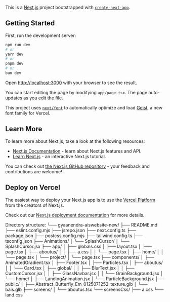 This is a [Next.js](https://nextjs.org) project bootstrapped with [`create-next-app`](https://nextjs.org/docs/app/api-reference/cli/create-next-app).

## Getting Started

First, run the development server:

```bash
npm run dev
# or
yarn dev
# or
pnpm dev
# or
bun dev
```

Open [http://localhost:3000](http://localhost:3000) with your browser to see the result.

You can start editing the page by modifying `app/page.tsx`. The page auto-updates as you edit the file.

This project uses [`next/font`](https://nextjs.org/docs/app/building-your-application/optimizing/fonts) to automatically optimize and load [Geist](https://vercel.com/font), a new font family for Vercel.

## Learn More

To learn more about Next.js, take a look at the following resources:

- [Next.js Documentation](https://nextjs.org/docs) - learn about Next.js features and API.
- [Learn Next.js](https://nextjs.org/learn) - an interactive Next.js tutorial.

You can check out [the Next.js GitHub repository](https://github.com/vercel/next.js) - your feedback and contributions are welcome!

## Deploy on Vercel

The easiest way to deploy your Next.js app is to use the [Vercel Platform](https://vercel.com/new?utm_medium=default-template&filter=next.js&utm_source=create-next-app&utm_campaign=create-next-app-readme) from the creators of Next.js.

Check out our [Next.js deployment documentation](https://nextjs.org/docs/app/building-your-application/deploying) for more details.

Directory structure:
└── gyaanendra-aiswebsite-new/
├── README.md
├── eslint.config.mjs
├── jsrepo.json
├── next.config.ts
├── package.json
├── postcss.config.mjs
├── tailwind.config.ts
├── tsconfig.json
├── Animations/
│ └── SplashCursor/
│ └── SplashCursor.jsx
├── app/
│ ├── globals.css
│ ├── layout.tsx
│ ├── page.tsx
│ ├── aboutus/
│ │ ├── a.css
│ │ └── page.tsx
│ ├── home/
│ │ └── page.tsx
│ └── project/
│ └── page.tsx
├── components/
│ ├── AnimatedGradient.tsx
│ ├── Footer.tsx
│ ├── Particles.tsx
│ ├── aboutus/
│ │ └── Card.tsx
│ ├── global/
│ │ ├── BlurText.jsx
│ │ ├── CustomCursor.jsx
│ │ ├── GlassNavbar.jsx
│ │ └── GrainBackground.jsx
│ └── home/
│ ├── LandingAnimation.jsx
│ └── ParticleBackground.jsx
├── public/
│ ├── Abstract_Butterfly_Em_0125071252_texture.glb
│ └── bais.glb
├── screens/
│ └── aboutus.tsx
└── screensCss/
├── a.css
└── land.css
